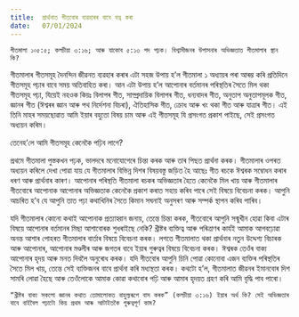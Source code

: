 ```yaml
---
title:  প্ৰাৰ্থনাত গীতবোৰ ব্যৱহাৰৰ বাবে যত্ন কৰা
date:   07/01/2024
---
```


`গীতমালা ১০৫:৫; কলচীয়া ৩:১৬; আৰু যাকোব ৫:১৩ পদ পঢ়ক। বিশ্বাসীজনৰ উপাসনাৰ অভিজ্ঞতাত গীতমালাৰ স্থান কি?`

গীতমালাৰ গীতসমূহ দৈনন্দিন জীৱনত ব্যৱহাৰ কৰাৰ এটা সহজ উপায় হ’ল গীতমালা ১ অধ্যায়ৰ পৰা আৰম্ভ কৰি প্ৰতিদিনে গীতসমূহ পঢ়াৰ বাবে সময় অতিবাহিত কৰা। আন এটা উপায় হ’ল আপোনাৰ বৰ্তমানৰ পৰিস্থতিৰ সৈতে মিল থকা গীতসমূহ পঢ়া, যিয়েই নহওক কিয়ঃ বিলাপৰ গীত, সাম্প্ৰদায়িক বিলাপৰ গীত, ধন্যবাদৰ গীত, অনুতাপ অনুতাপমূলক গীত, জ্ঞানৰ গীত (ঈশ্বৰৰ জ্ঞান আৰু পথ নিৰ্দেশনা বিচৰা), ঐতিহাসিক গীত, ক্ৰোধ আৰু খং থকা গীত আৰু যাত্ৰাৰ গীত। এই তিনি মাহৰ সময়ছোৱাত আমি ইয়াৰ বহুতো বিষয় চাম আৰু এই গীতসমূহ যি প্ৰসংগত প্ৰকাশ পাইছে, সেই প্ৰসংগত অধ্যয়ন কৰিম।

তেনেহ’লে আমি গীতসমূহ কেনেকৈ পঢ়িব লাগে?

প্ৰথমে গীতমালা পুস্তকখন পঢ়ক, ভালদৰে মনোযোগেৰে চিন্তা কৰক আৰু তাৰ পিছত প্ৰাৰ্থনা কৰক। গীতমালাৰ ওপৰত অধ্যয়ন কৰিলে দেখা পোৱা যায় যে গীতমালাৰ বিভিন্ন দিশৰ বিষয়বস্তু জড়িত হৈ আছেঃ গীত ৰচকে ঈশ্বৰক সম্বোধন কৰাৰ ধৰণ আৰু প্ৰাৰ্থনাৰ কাৰণ। আপোনাৰ পৰিস্থতি গীতমালা ৰচকৰ অভিজ্ঞতাৰ হৈতে কেনেকৈ মিল খায় আৰু গীতমালাৰ গীতবোৰে আপোনাক আপোনাৰ অভিজ্ঞতাক কেনেকৈ প্ৰকাশ কৰাত সহায় কৰিব পাৰে সেই বিষয়ে বিবেচনা কৰক। আপুনি আচৰিত হ’ব যে আপুনি তাত পঢ়া কথাখিনিৰ সৈতে কিমান সঘনাই অনুসৰণ আৰু সম্পৰ্ক স্থাপন কৰিব পাৰিব।

যদি গীতমালাৰ কোনো কথাই আপোনাক প্ৰত্যাহ্বান জনায়, তেন্তে চিন্তা কৰক, গীতবোৰে আপুনি সন্মুখীন হোৱা কিবা এটাৰ বিষয়ে আপোনাৰ বৰ্তমানৰ মিছা আশাবোৰক শুধৰাইছে নেকি? খ্ৰীষ্টৰ ব্যক্তিত্ব আৰু পৰিত্ৰাণৰ কাৰ্যই আমাক আগবঢ়োৱা অনন্ত আশাৰ পোহৰত গীতমালাৰ বাৰ্তাৰ বিষয়ে বিবেচনা কৰক। লগতে গীতমালাত থকা প্ৰাৰ্থনাৰ নতুন উদ্দেশ্য বিচাৰক আৰু আপোনাৰ, আপোনাৰ মণ্ডলীৰ আৰু জগতৰ বাবে ইয়াৰ গুৰুত্বৰ বিষয়ে বিবেচনা কৰক। ঈশ্বৰক তেওঁৰ বাক্য আপোনাৰ হৃদয় আৰু মনত দিবলৈ অনুৰোধ কৰক। যদি গীতবোৰ আপুনি চিনি পোৱা কোনোবা এজন ব্যক্তিৰ পৰিস্থতিৰ সৈতে মিল খায়, তেন্তে সেই ব্যক্তিজনৰ বাবে প্ৰাৰ্থনা কৰি মধ্যস্থতা কৰক। কথটো হ’ল, গীতমালাত জীৱনৰ ইমানবোৰ দিশ সামৰি লোৱা হৈছে আৰু তেওঁলোকে আমাক কোৱা কথাবোৰ পঢ়ি আৰু আমাৰ হৃদয়ত গ্ৰহণ কৰি আমি বৃদ্ধি পাব পাৰো।

`“খ্ৰীষ্টৰ বাক্য সকলো জ্ঞানৰ কথাত তোমালোকত বাহুল্যৰূপে বাস কৰক” (কলচীয়া ৩:১৬) ইয়াৰ অৰ্থ কি? সেই অভিজ্ঞতাৰ বাবে বাইবৈল পঢ়াটো কিয় প্ৰথম আৰু আটাইতকৈ গুৰুত্বপূৰ্ণ কাম?`